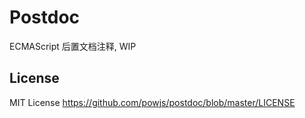 # Postdoc

ECMAScript 后置文档注释, WIP

## License

MIT License <https://github.com/powjs/postdoc/blob/master/LICENSE>